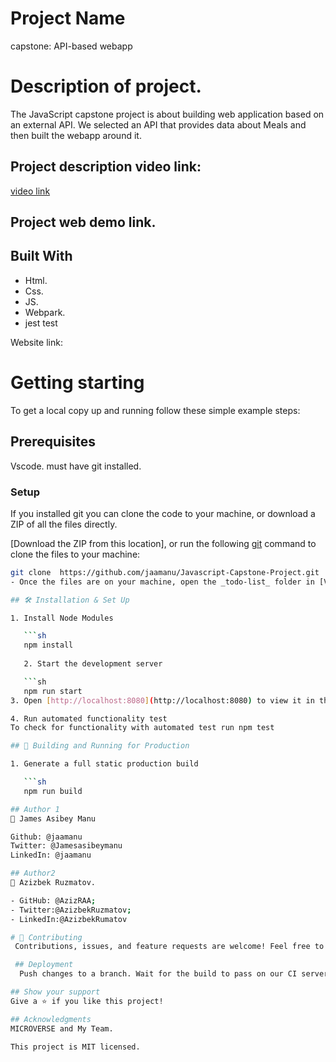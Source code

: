 # Project Name 
capstone: API-based webapp

# Description of project.
The JavaScript capstone project is about building  web application based on an external API. We selected an API that provides data about Meals and then built the webapp around it.

## Project description video link:
[video link](https://drive.google.com/file/d/1FxApYpw37fJ2XStkbNvisXXsrshisrMW/view?usp=sharing)


## Project web demo link. 


## Built With 
- Html. 
- Css. 
- JS.
- Webpark.
- jest test

Website link: 

# Getting starting 
To get a local copy up and running follow these simple example steps:

## Prerequisites
 Vscode. 
 must have git installed.

### Setup
If you installed git you can clone the code to your machine, or download a ZIP of all the files directly.

[Download the ZIP from this location], or run the following [git](https://git-scm.com/downloads) command to clone the files to your machine:

```bash
git clone  https://github.com/jaamanu/Javascript-Capstone-Project.git
- Once the files are on your machine, open the _todo-list_ folder in [Visual Studio Code](https://code.visualstudio.com/), and follow the steps in Installation & Set Up

## 🛠 Installation & Set Up

1. Install Node Modules

   ```sh
   npm install
   
   2. Start the development server

   ```sh
   npm run start
3. Open [http://localhost:8080](http://localhost:8080) to view it in the browser.

4. Run automated functionality test
To check for functionality with automated test run npm test

## 🚀 Building and Running for Production

1. Generate a full static production build

   ```sh
   npm run build

## Author 1
👤 James Asibey Manu

Github: @jaamanu
Twitter: @Jamesasibeymanu
LinkedIn: @jaamanu

## Author2 
👤 Azizbek Ruzmatov.

- GitHub: @AzizRAA; 
- Twitter:@AzizbekRuzmatov; 
- LinkedIn:@AzizbekRumatov

# 🤝 Contributing
 Contributions, issues, and feature requests are welcome! Feel free to check the [issues page]Fork the Project Create your Feature Branch (git checkout -b 'branchname') Commit your Changes (git commit -m 'Add some branchname') Push to the Branch (git push origin branchname) Open a Pull Request Feel free to check the

 ## Deployment
  Push changes to a branch. Wait for the build to pass on our CI server. Tell Hubot to deploy it. Verify that the changes work and fix any problems that come up. Merge the branch into master.

## Show your support 
Give a ⭐️ if you like this project!

## Acknowledgments 
MICROVERSE and My Team.

This project is MIT licensed.
